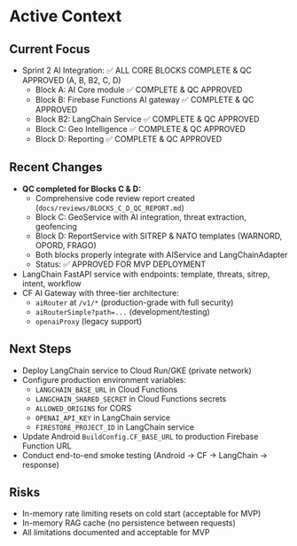 # Active Context

## Current Focus
- Sprint 2 AI Integration: ✅ ALL CORE BLOCKS COMPLETE & QC APPROVED (A, B, B2, C, D)
  - Block A: AI Core module ✅ COMPLETE & QC APPROVED
  - Block B: Firebase Functions AI gateway ✅ COMPLETE & QC APPROVED
  - Block B2: LangChain Service ✅ COMPLETE & QC APPROVED
  - Block C: Geo Intelligence ✅ COMPLETE & QC APPROVED
  - Block D: Reporting ✅ COMPLETE & QC APPROVED

## Recent Changes
- **QC completed for Blocks C & D:**
  - Comprehensive code review report created (`docs/reviews/BLOCKS_C_D_QC_REPORT.md`)
  - Block C: GeoService with AI integration, threat extraction, geofencing
  - Block D: ReportService with SITREP & NATO templates (WARNORD, OPORD, FRAGO)
  - Both blocks properly integrate with AIService and LangChainAdapter
  - Status: ✅ APPROVED FOR MVP DEPLOYMENT
- LangChain FastAPI service with endpoints: template, threats, sitrep, intent, workflow
- CF AI Gateway with three-tier architecture:
  - `aiRouter` at `/v1/*` (production-grade with full security)
  - `aiRouterSimple?path=...` (development/testing)
  - `openaiProxy` (legacy support)

## Next Steps
- Deploy LangChain service to Cloud Run/GKE (private network)
- Configure production environment variables:
  - `LANGCHAIN_BASE_URL` in Cloud Functions
  - `LANGCHAIN_SHARED_SECRET` in Cloud Functions secrets
  - `ALLOWED_ORIGINS` for CORS
  - `OPENAI_API_KEY` in LangChain service
  - `FIRESTORE_PROJECT_ID` in LangChain service
- Update Android `BuildConfig.CF_BASE_URL` to production Firebase Function URL
- Conduct end-to-end smoke testing (Android → CF → LangChain → response)

## Risks
- In-memory rate limiting resets on cold start (acceptable for MVP)
- In-memory RAG cache (no persistence between requests)
- All limitations documented and acceptable for MVP

